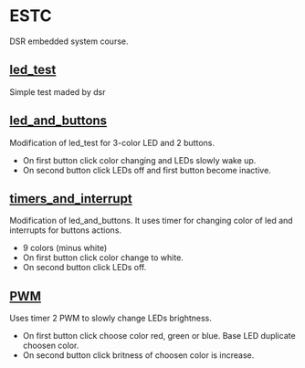 # ESTC

DSR embedded system course.

## [led_test](led_test)

Simple test maded by dsr

## [led_and_buttons](led_and_buttons)

Modification of led_test for 3-color LED and 2 buttons.
* On first button click color changing and LEDs slowly wake up.
* On second button click LEDs off and first button become inactive.

## [timers_and_interrupt](timers_and_interrupt)

Modification of led_and_buttons. It uses timer for changing color of led and interrupts for buttons actions.
* 9 colors (minus white)
* On first button click color change to white.
* On second button click LEDs off.

## [PWM](PWM)

Uses timer 2 PWM to slowly change LEDs brightness.
* On first button click choose color red, green or blue. Base LED duplicate choosen color.
* On second button click britness of choosen color is increase.
